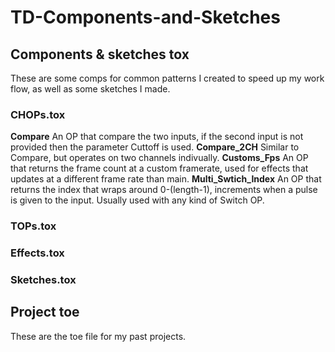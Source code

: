# TD-Components-and-Sketches
## Components & sketches tox

These are some comps for common patterns I created to speed up my work flow, as well as some sketches I made.

### CHOPs.tox
**Compare**
An OP that compare the two inputs, if the second input is not provided then the parameter Cuttoff is used.
**Compare_2CH**
Similar to Compare, but operates on two channels indivually.
**Customs_Fps**
An OP that returns the frame count at a custom framerate, used for effects that updates at a different frame rate than main.
**Multi_Swtich_Index**
An OP that returns the index that wraps around 0-(length-1), increments when a pulse is given to the input. Usually used with any kind of Switch OP.

### TOPs.tox
### Effects.tox
### Sketches.tox

## Project toe

These are the toe file for my past projects.

